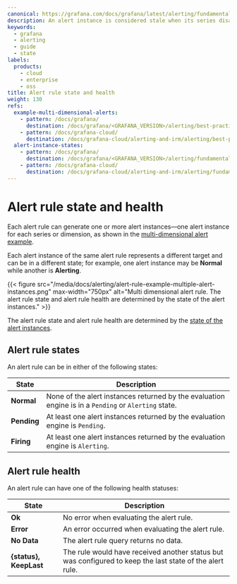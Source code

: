 ```yaml
---
canonical: https://grafana.com/docs/grafana/latest/alerting/fundamentals/alert-rule-evaluation/alert-rule-state-and-health/
description: An alert instance is considered stale when its series disappears for a number of consecutive evaluation intervals. Learn how Grafana resolves them.
keywords:
  - grafana
  - alerting
  - guide
  - state
labels:
  products:
    - cloud
    - enterprise
    - oss
title: Alert rule state and health
weight: 130
refs:
  example-multi-dimensional-alerts:
    - pattern: /docs/grafana/
      destination: /docs/grafana/<GRAFANA_VERSION>/alerting/best-practices/multi-dimensional-alerts/
    - pattern: /docs/grafana-cloud/
      destination: /docs/grafana-cloud/alerting-and-irm/alerting/best-practices/multi-dimensional-alerts/
  alert-instance-states:
    - pattern: /docs/grafana/
      destination: /docs/grafana/<GRAFANA_VERSION>/alerting/fundamentals/alert-rule-evaluation/nodata-and-error-states/#alert-instance-states
    - pattern: /docs/grafana-cloud/
      destination: /docs/grafana-cloud/alerting-and-irm/alerting/fundamentals/alert-rule-evaluation/nodata-and-error-states/#alert-instance-states
---
```


# Alert rule state and health

Each alert rule can generate one or more alert instances—one alert instance for each series or dimension, as shown in the [multi-dimensional alert example](ref:example-multi-dimensional-alerts).

Each alert instance of the same alert rule represents a different target and can be in a different state; for example, one alert instance may be **Normal** while another is **Alerting**.

{{< figure src="/media/docs/alerting/alert-rule-example-multiple-alert-instances.png" max-width="750px" alt="Multi dimensional alert rule. The alert rule state and alert rule health are determined by the state of the alert instances." >}}

The alert rule state and alert rule health are determined by the [state of the alert instances](ref:alert-instance-states).

## Alert rule states

An alert rule can be in either of the following states:

| State       | Description                                                                                          |
| ----------- | ---------------------------------------------------------------------------------------------------- |
| **Normal**  | None of the alert instances returned by the evaluation engine is in a `Pending` or `Alerting` state. |
| **Pending** | At least one alert instances returned by the evaluation engine is `Pending`.                         |
| **Firing**  | At least one alert instances returned by the evaluation engine is `Alerting`.                        |

## Alert rule health

An alert rule can have one of the following health statuses:

| State                  | Description                                                                                              |
| ---------------------- | -------------------------------------------------------------------------------------------------------- |
| **Ok**                 | No error when evaluating the alert rule.                                                                 |
| **Error**              | An error occurred when evaluating the alert rule.                                                        |
| **No Data**            | The alert rule query returns no data.                                                                    |
| **{status}, KeepLast** | The rule would have received another status but was configured to keep the last state of the alert rule. |
